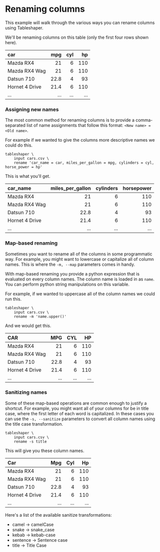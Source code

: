 # Renaming columns

This example will walk through the various ways you can rename columns using Tableshaper.

We'll be renaming columns on this table (only the first four rows shown here).

| car                 |   mpg |   cyl |   hp |
|:--------------------|------:|------:|-----:|
| Mazda RX4           |  21   |     6 |  110 |
| Mazda RX4 Wag       |  21   |     6 |  110 |
| Datsun 710          |  22.8 |     4 |   93 |
| Hornet 4 Drive      |  21.4 |     6 |  110 |
| ...                 |   ... |   ... |  ... |

### Assigning new names

The most common method for renaming columns is to provide a comma-separated list of name assignments that follow this format: `<New name> = <Old name>`.

For example if we wanted to give the columns more descriptive names we could do this.

```
tableshaper \
    input cars.csv \
    rename 'car_name = car, miles_per_gallon = mpg, cylinders = cyl, horse_power = hp'
```

This is what you'll get.

| car_name            |   miles_per_gallon | cylinders | horsepower |
|:--------------------|-------------------:|----------:|-----------:|
| Mazda RX4           |  21                |         6 |        110 |
| Mazda RX4 Wag       |  21                |         6 |        110 |
| Datsun 710          |  22.8              |         4 |         93 |
| Hornet 4 Drive      |  21.4              |         6 |        110 |
| ...                 |   ...              |       ... |        ... |

### Map-based renaming

Sometimes you want to rename all of the columns in some programmatic way. For example, you might want to lowercase or capitalize all of column names. This is where the `-m, --map` parameters comes in handy.

With map-based renaming you provide a python expression that is evaluated on every column names. The column name is loaded in as `name`. You can perform python string manipulations on this variable.

For example, if we wanted to uppercase all of the column names we could run this.

```
tableshaper \
    input cars.csv \
    rename -m 'name.upper()'
```

And we would get this.

| CAR                 |   MPG |   CYL |   HP |
|:--------------------|------:|------:|-----:|
| Mazda RX4           |  21   |     6 |  110 |
| Mazda RX4 Wag       |  21   |     6 |  110 |
| Datsun 710          |  22.8 |     4 |   93 |
| Hornet 4 Drive      |  21.4 |     6 |  110 |
| ...                 |   ... |   ... |  ... |


### Sanitizing names

Some of these map-based operations are common enough to justify a shortcut. For example, you might want all of your columns for be in title case, where the first letter of each word is capitalized. In these cases you can use the `-s, --sanitize` parameters to convert all column names using the title case transformation.

```
tableshaper \
    input cars.csv \
    rename -s title
```

This will give you these column names.

| Car                 |   Mpg |   Cyl |   Hp |
|:--------------------|------:|------:|-----:|
| Mazda RX4           |  21   |     6 |  110 |
| Mazda RX4 Wag       |  21   |     6 |  110 |
| Datsun 710          |  22.8 |     4 |   93 |
| Hornet 4 Drive      |  21.4 |     6 |  110 |
| ...                 |   ... |   ... |  ... |

Here's a list of the available sanitize transformations:
- camel    -> camelCase
- snake    -> snake_case
- kebab    -> kebab-case
- sentence -> Sentence case
- title    -> Title Case

